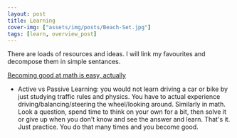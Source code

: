 ```yaml
---
layout: post
title: Learning
cover-img: ["assets/img/posts/Beach-Set.jpg"]
tags: [learn, overview_post]
---
```



There are loads of resources and ideas. I will link my favourites and decompose them in simple sentances.


[Becoming good at math is easy, actually](https://youtu.be/brvugRQVDLM)
* Active vs Passive Learning: you would not learn driving a car or bike by just studying traffic rules and physics. You have to actual experience driving/balancing/steering the wheel/looking around. Similarly in math. Look a question, spend time to think on your own for a bit, then solve it or give up when you don't know and see the answer and learn. That's it. Just practice. You do that many times and you become good.


<!---
More todos for this post
* Scott Young, Ali Abdaal, Make it stick, flow state and focus, richard feynman, beliefs about talent vs practicing ...
* Making connections, best ways to improve fast, stacking up knowledge and compound effect
-->
